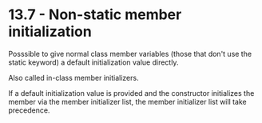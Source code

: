 # 13.7 - Non-static member initialization

Posssible to give normal class member variables (those that don't use the static keyword)
a default initialization value directly.

Also called in-class member initializers.

If a default initialization value is provided and the constructor initializes the member
via the member initializer list, the member initializer list will take precedence.
